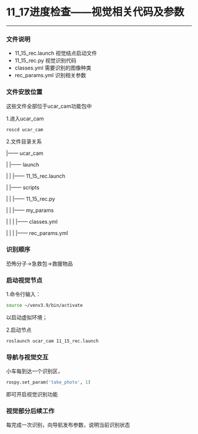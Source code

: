 # 11_17进度检查——视觉相关代码及参数
***
### 文件说明
- 11_15_rec.launch 视觉结点启动文件
- 11_15_rec.py 视觉识别代码
- classes.yml 需要识别的图像种类
- rec_params.yml 识别相关参数

### 文件安放位置
这些文件全部位于ucar_cam功能包中

1.进入ucar_cam
```bash
roscd ucar_cam
```
2.文件目录关系

|—— ucar_cam

|   |—— launch

|   |   |—— 11_15_rec.launch

|   |—— scripts

|   |   |—— 11_15_rec.py

|   |   |—— my_params

|   |   |   |—— classes.yml

|   |   |   |—— rec_params.yml


### 识别顺序

恐怖分子->急救包->救援物品

### 启动视觉节点

1.命令行输入：
```bash
source ~/venv3.9/bin/activate
```
以启动虚拟环境；

2.启动节点
```bash
roslaunch ucar_cam 11_15_rec.launch
```

### 导航与视觉交互

小车每到达一个识别区，
```python
rospy.set_param('take_photo', 1)
```
即可开启视觉识别功能

### 视觉部分后续工作

每完成一次识别，向导航发布参数，说明当前识别状态
